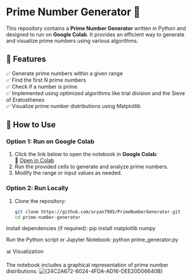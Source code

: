 # Prime Number Generator 🧮  

This repository contains a **Prime Number Generator** written in Python and designed to run on **Google Colab**. It provides an efficient way to generate and visualize prime numbers using various algorithms.

## 🚀 Features  
✅ Generate prime numbers within a given range  
✅ Find the first *N* prime numbers  
✅ Check if a number is prime  
✅ Implemented using optimized algorithms like trial division and the Sieve of Eratosthenes  
✅ Visualize prime number distributions using Matplotlib  

## 📌 How to Use  
### **Option 1: Run on Google Colab**  
1. Click the link below to open the notebook in **Google Colab**:  
   🔗 [Open in Colab](https://colab.research.google.com/drive/1qFeqoMm0Lk9K5nDCuN_CxtaNIdamlwKP?usp=sharing) 
2. Run the provided cells to generate and analyze prime numbers.  
3. Modify the range or input values as needed.  

### **Option 2: Run Locally**  
1. Clone the repository:  
   ```bash
   git clone https://github.com/aryan7905/PrimeNumberGenerator.git
   cd prime-number-generator
Install dependencies (if required):
pip install matplotlib numpy

Run the Python script or Jupyter Notebook:
python prime_generator.py

📊 Visualization

The notebook includes a graphical representation of prime number distributions:
![{24C2A672-6024-4FDA-AD16-DEE20D06640B}](https://github.com/user-attachments/assets/6f4e593b-d5c1-46ad-9a77-29e6d7e7c512)





